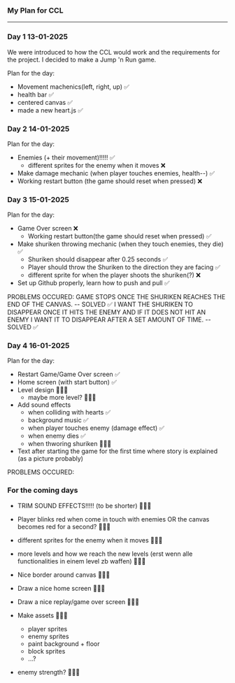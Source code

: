 ### My Plan for CCL

******************

### Day 1 13-01-2025

We were introduced to how the CCL would work and the requirements for the project. I decided to make a Jump 'n Run game.

Plan for the day: 
- Movement machenics(left, right, up) ✅
- health bar ✅
- centered canvas ✅
- made a new heart.js ✅

### Day 2 14-01-2025

Plan for the day:
- Enemies (+ their movement)!!!!! ✅
    - different sprites for the enemy when it moves ❌
- Make damage mechanic (when player touches enemies, health--) ✅
- Working restart button (the game should reset when pressed) ❌


### Day 3 15-01-2025

Plan for the day:
- Game Over screen ❌
    - Working restart button(the game should reset when pressed) ✅
- Make shuriken throwing mechanic (when they touch enemies, they die) ✅
    - Shuriken should disappear after 0.25 seconds ✅
    - Player should throw the Shuriken to the direction they are facing ✅
    - different sprite for when the player shoots the shuriken(?) ❌
- Set up Github properly, learn how to push and pull ✅


PROBLEMS OCCURED: GAME STOPS ONCE THE SHURIKEN REACHES THE END OF THE CANVAS. -- SOLVED ✅
I WANT THE SHURIKEN TO DISAPPEAR ONCE IT HITS THE ENEMY AND IF IT DOES NOT HIT AN ENEMY I WANT IT TO DISAPPEAR AFTER A SET AMOUNT OF TIME. -- SOLVED ✅

### Day 4 16-01-2025

Plan for the day: 
- Restart Game/Game Over screen ✅
- Home screen (with start button) ✅
- Level design 👨🏽‍🔧
    - maybe more level? 👨🏽‍🔧
- Add sound effects 
    - when colliding with hearts ✅
    - background music ✅
    - when player touches enemy (damage effect) ✅
    - when enemy dies ✅
    - when thworing shuriken 👨🏽‍🔧
- Text after starting the game for the first time where story is explained (as a picture probably)


PROBLEMS OCCURED:


### For the coming days
- TRIM SOUND EFFECTS!!!!! (to be shorter) 👨🏽‍🔧
- Player blinks red when come in touch with enemies OR the canvas becomes red for a second? 👨🏽‍🔧 
- different sprites for the enemy when it moves 👨🏽‍🔧
- more levels and how we reach the new levels (erst wenn alle functionalities in einem level zb waffen) 👨🏽‍🔧

- Nice border around canvas 👨🏽‍🔧
- Draw a nice home screen 👨🏽‍🔧
- Draw a nice replay/game over screen 👨🏽‍🔧
- Make assets 👨🏽‍🔧
    - player sprites
    - enemy sprites
    - paint background + floor
    - block sprites 
    - ...?


- enemy strength? 👨🏽‍🔧






